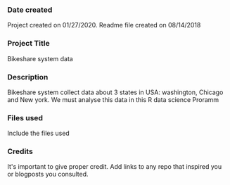 ### Date created
Project created on 01/27/2020.
Readme file created on 08/14/2018
### Project Title
Bikeshare system data

### Description
Bikeshare system collect data about 3 states in USA:
washington, Chicago and New york. We must analyse this data in this
R data science Proramm

### Files used
Include the files used

### Credits
It's important to give proper credit. Add links to any repo that inspired you or blogposts you consulted.
